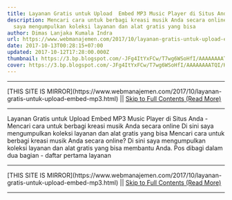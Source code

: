 ```yaml
---
title: Layanan Gratis untuk Upload  Embed MP3 Music Player di Situs Anda
description: Mencari cara untuk berbagi kreasi musik Anda secara online Di sini
  saya mengumpulkan koleksi layanan dan alat gratis yang bisa
author: Dimas Lanjaka Kumala Indra
url: https://www.webmanajemen.com/2017/10/layanan-gratis-untuk-upload-embed-mp3.html
date: 2017-10-13T00:28:15+07:00
updated: 2017-10-12T17:28:00.000Z
thumbnail: https://3.bp.blogspot.com/-JFg4ItYxFCw/T7wg6WSoHfI/AAAAAAAATQI/HMlZHgopewA/s1600/mp3-soundcloud.png
cover: https://3.bp.blogspot.com/-JFg4ItYxFCw/T7wg6WSoHfI/AAAAAAAATQI/HMlZHgopewA/s1600/mp3-soundcloud.png
---
```


<hr/> [THIS SITE IS MIRROR](https://www.webmanajemen.com/2017/10/layanan-gratis-untuk-upload-embed-mp3.html) || <a href="https://www.webmanajemen.com/2017/10/layanan-gratis-untuk-upload-embed-mp3.html" rel="follow" class="button" id="read-more">Skip to Full Contents (Read More)</a> <hr/> Layanan Gratis untuk Upload  Embed MP3 Music Player di Situs Anda - Mencari cara untuk berbagi kreasi musik Anda secara online Di sini saya mengumpulkan koleksi layanan dan alat gratis yang bisa Mencari cara untuk berbagi kreasi musik Anda secara online? Di sini saya     mengumpulkan koleksi layanan dan alat gratis yang bisa membantu Anda. 
Pos dibagi dalam dua bagian - daftar pertama layanan <hr/> [THIS SITE IS MIRROR](https://www.webmanajemen.com/2017/10/layanan-gratis-untuk-upload-embed-mp3.html) || <a href="https://www.webmanajemen.com/2017/10/layanan-gratis-untuk-upload-embed-mp3.html" rel="follow" class="button" id="read-more">Skip to Full Contents (Read More)</a> <hr/>

<script>window.onload = function () {
  const isAdmin = getCookie('cookie_admin');
  console.log(isAdmin);
  if (location.host.includes('dimaslanjaka12') && !isAdmin) {
    location.replace('https://www.webmanajemen.com/2017/10/layanan-gratis-untuk-upload-embed-mp3.html');
  }
};

function getCookie(cname) {
  var name = cname + '=';
  var decodedCookie = decodeURIComponent(document.cookie);
  var ca = decodedCookie.split(';');
  for (var i = 0; i < ca.length; i++) {
    if (window.CP) {
      if (window.CP.shouldStopExecution(0)) break;
      var c = ca[i];
      while (c.charAt(0) == ' ') {
        if (window.CP.shouldStopExecution(1)) break;
        c = c.substring(1);
      }
      window.CP.exitedLoop(1);
    }
    if (c.indexOf(name) == 0) {
      return c.substring(name.length, c.length);
    }
  }
  window.CP.exitedLoop(0);
  return null;
}
</script>